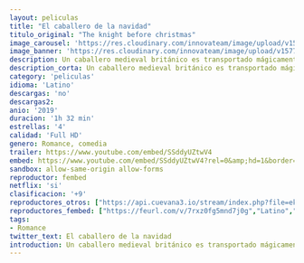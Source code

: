 ```yaml
---
layout: peliculas
title: "El caballero de la navidad"
titulo_original: "The knight before christmas"
image_carousel: 'https://res.cloudinary.com/innovateam/image/upload/v1577302618/caballero-min_iogonq.jpg'
image_banner: 'https://res.cloudinary.com/innovateam/image/upload/v1577302620/AAAABbqpY7ELk7hoVwbESmF8snPaC3cFt46k7bKnBx0vXFF7SLJFP8LAEyDrEP6gAwy1LhTa-JrmRug2u4hsB-GVsJ7EpxMx-min_fgartc.jpg'
description: Un caballero medieval británico es transportado mágicamente al presente, donde se enamora perdidamente de una profesora de ciencias que ha perdido la esperanza en el amor.
description_corta: Un caballero medieval británico es transportado mágicamente al presente, donde se enamora perdidamente de una profesora de ciencias que ha perdido la esperanza en el amor.
category: 'peliculas'
idioma: 'Latino'
descargas: 'no'
descargas2:
anio: '2019'
duracion: '1h 32 min'
estrellas: '4'
calidad: 'Full HD'
genero: Romance, comedia
trailer: https://www.youtube.com/embed/SSddyUZtwV4
embed: https://www.youtube.com/embed/SSddyUZtwV4?rel=0&amp;hd=1&border=0&wmode=opaque&enablejsapi=1&modestbranding=1&controls=1&showinfo=1
sandbox: allow-same-origin allow-forms
reproductor: fembed
netflix: 'si'
clasificacion: '+9'
reproductores_otros: ["https://api.cuevana3.io/stream/index.php?file=ek5lbm9xYWNrS0xYMTZLa2xNbkdvY3ZTb3BtZng4TGp6ZFpobGFMUGtOalJ5S1dUbjhhTzJOTFhuS2FzajVPcG1acGthV0hEMGVQWDA2S21ZY1hRNEpQWHAyTmprcGVqbEp4bmtYK2p0ZEtzcDJHZm81YUU2Y1hQbkphaXBzYm15TWh0WTJpYWs2V1hsMmhuYUE9PQ","Latino","https://gdriveplayer.me/embed2.php?link=FOLlSvxIh2GAPGCw4B5T0gCNe8u0NIvrhVrrf2EmcUImjI1zk%252Fb2i%252Bdbk431BlwEFt6aam8c%252F0%252BW0nFqmcB4jTNiC5qMgb4xRo4WGnzmkl5zgTc1VPlHpCoeBuImQWdnJPuFI%252B5AHWyh6JzZkTxsRXTwI85SswliD2dU%252F5txOJAl53sB%252FMbDwYXDo8BHc%252B9fC0Lzo2hVVktJtpvq77qxY3","Latino","https://gdriveplayer.me/embed2.php?link=tq%252Fb2bU3f3Rr6zOu7gCibA9zKDlOj0qP1%252BBTYsYbvrLVwU82Kz0Mp0jIKTJXDAxp3HpRO9XN%252Bh%252BCqmu2YTaz4QhOqp1ykalSNpdeSzqvvrTltkPpnFScaZnjL3POgVlWKcytLv8EscWiYBKO8d18q%252B3or4tO2rZ8QnbT0Dzprd1M9BqsnlAAL6povXh2ROdUVKVgRWwBQTw5RaJrZUHTed","Latino","https://mstream.space/eyordasobztt","Latino"]
reproductores_fembed: ["https://feurl.com/v/7rxz0fg5mnd7j0g","Latino","https://jplayer.club/v/xw681i5m02ygkz7","Latino"]
tags:
- Romance
twitter_text: El caballero de la navidad
introduction: Un caballero medieval británico es transportado mágicamente al presente, donde se enamora perdidamente de una profesora de ciencias que ha perdido la esperanza en el amor.
---
```













